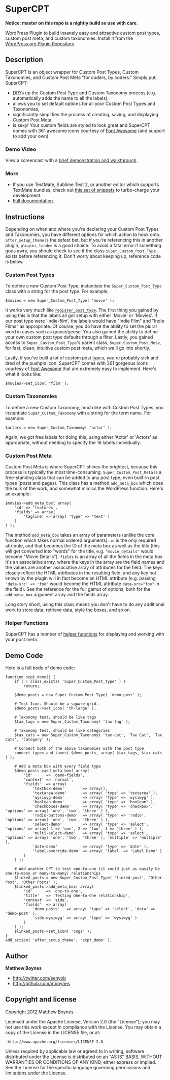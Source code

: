 # SuperCPT

**Notice: master on this repo is a nightly build so use with care.**

WordPress Plugin to build insanely easy and attractive custom post types, custom post meta, and custom taxonomies. Install it from the [WordPress.org Plugin Repository](http://wordpress.org/extend/plugins/super-cpt/).

## Description ##

SuperCPT is an object wrapper for Custom Post Types, Custom Taxonomies, and Custom Post Meta "for coders, by coders." Simply put, SuperCPT:

* <acronym title="Don't Repeat Yourself">DRY</acronym>s up the Custom Post Type and Custom Taxonomy process (e.g. automatically adds the name to all the labels),
* allows you to set default options for all your Custom Post Types and Taxonomies,
* significantly simplifies the process of creating, saving, and displaying Custom Post Meta,
* is sexy! Your custom fields are styled to look great and SuperCPT comes with 361 awesome icons courtesy of [Font Awesome](http://fontawesome.io/) (and support to add your own)

### Demo Video ###

View a screencast with a [brief demonstration and walkthrough](http://vimeo.com/59368054).


### More ###

* If you use TextMate, Sublime Text 2, or another editor which supports TextMate bundles, check out [this set of snippets](https://github.com/mboynes/super-cpt-bundle) to turbo-charge your development.
* [Full documentation](https://github.com/mboynes/super-cpt/wiki).


## Instructions ##

Depending on when and where you're declaring your Custom Post Types and Taxonomies, you have different options for which action to hook onto. `after_setup_theme` is the safest bet, but if you're referencing this in another plugin, `plugins_loaded` is a good choice. To avoid a fatal error if something goes awry, you should check to see if the class `Super_Custom_Post_Type` exists before referencing it. Don't worry about keeping up, reference code is below.


### Custom Post Types ###

To define a new Custom Post Type, instantiate the `Super_Custom_Post_Type` class with a string for the post type. For example,

	$movies = new Super_Custom_Post_Type( 'movie' );

It works very much like [`register_post_type`](http://codex.wordpress.org/Function_Reference/register_post_type). The first thing you gained by using this is that the labels all got setup with either 'Movie' or 'Movies'. If our post type were 'indie-film', the labels would have "Indie Film" and "Indie Films" as appropriate. Of course, you do have the ability to set the plural word in cases such as goose/geese. You also gained the ability to define your own custom post type defaults through a filter. Lastly, you gained access to `Super_Custom_Post_Type`'s parent class, `Super_Custom_Post_Meta`, for fast, clean, intuitive custom post meta, which we'll go into shortly.

Lastly, if you've built a lot of custom post types, you're probably sick and tired of the pushpin icon. SuperCPT comes with 361 gorgeous icons courtesy of [Font Awesome](http://fontawesome.io/) that are extremely easy to implement. Here's what it looks like:

	$movies->set_icon( 'film' );


### Custom Taxonomies ###

To define a new Custom Taxonomy, much like with Custom Post Types, you instantiate `Super_Custom_Taxonomy` with a string for the term name. For example:

	$actors = new Super_Custom_Taxonomy( 'actor' );

Again, we got free labels for doing this, using either 'Actor' or 'Actors' as appropriate, without needing to specify the 16 labels individually.


### Custom Post Meta ###

Custom Post Meta is where SuperCPT shines the brightest, because this process is typically the most time-consuming. `Super_Custom_Post_Meta` is a free-standing class that can be added to any post type, even built-in post types (posts and pages). This class has a method `add_meta_box` which does the bulk of the work, and somewhat mimics the WordPress function. Here's an example:

	$movies->add_meta_box( array(
		'id' => 'features',
		'fields' => array(
			'tagline' => array( 'type' => 'text' )
		)
	) );

The method `add_meta_box` takes an array of parameters (unlike the core function which takes normal ordered arguments). `id` is the only required attribute, and that becomes the ID of the meta box as well as the title (this will get converted into "words" for the title, e.g. `"movie_details"` would become "Movie Details"). `fields` is an array of all the fields in the meta box. It's an associative array, where the keys in the array are the field names and the values are another associative array of attributes for the field. The keys closely reflect the HTML attributes in the resulting field, and any key not known by the plugin will in fact become an HTML attribute (e.g. passing `'data-src' => 'foo'` would become the HTML attribute `data-src="foo"` in the field). See the reference for the full gamut of options, both for the `add_meta_box` argument array and the fields array.

Long story short, using this class means you don't have to do any additional work to store data, retrieve data, style the boxes, and so on.


### Helper Functions ###

SuperCPT has a number of [helper functions](https://github.com/mboynes/super-cpt/wiki/Helper-Functions) for displaying and working with your post meta.


## Demo Code ##

Here is a full body of demo code:

	function scpt_demo() {
		if ( ! class_exists( 'Super_Custom_Post_Type' ) )
			return;

		$demo_posts = new Super_Custom_Post_Type( 'demo-post' );

		# Test Icon. Should be a square grid.
		$demo_posts->set_icon( 'th-large' );

		# Taxonomy test, should be like tags
		$tax_tags = new Super_Custom_Taxonomy( 'tax-tag' );

		# Taxonomy test, should be like categories
		$tax_cats = new Super_Custom_Taxonomy( 'tax-cat', 'Tax Cat', 'Tax Cats', 'category' );

		# Connect both of the above taxonomies with the post type
		connect_types_and_taxes( $demo_posts, array( $tax_tags, $tax_cats ) );

		# Add a meta box with every field type
		$demo_posts->add_meta_box( array(
			'id'      => 'demo-fields',
			'context' => 'normal',
			'fields'  => array(
				'textbox-demo'        => array(),
				'textarea-demo'       => array( 'type' => 'textarea' ),
				'wysiwyg-demo'        => array( 'type' => 'wysiwyg' ),
				'boolean-demo'        => array( 'type' => 'boolean' ),
				'checkboxes-demo'     => array( 'type' => 'checkbox', 'options' => array( 'one', 'two', 'three' ) ),
				'radio-buttons-demo'  => array( 'type' => 'radio',    'options' => array( 'one', 'two', 'three' ) ),
				'select-demo'         => array( 'type' => 'select',   'options' => array( 1 => 'one', 2 => 'two', 3 => 'three' ) ),
				'multi-select-demo'   => array( 'type' => 'select',   'options' => array( 'one', 'two', 'three' ), 'multiple' => 'multiple' ),
				'date-demo'           => array( 'type' => 'date' ),
				'label-override-demo' => array( 'label' => 'Label Demo' )
			)
		) );

		# Add another CPT to test one-to-one (it could just as easily be one-to-many or many-to-many) relationships
		$linked_posts = new Super_Custom_Post_Type( 'linked-post', 'Other Post', 'Other Posts' );
		$linked_posts->add_meta_box( array(
			'id'      => 'one-to-one',
			'title'   => 'Testing One-to-One relationship',
			'context' => 'side',
			'fields'  => array(
				'demo-posts'   => array( 'type' => 'select', 'data' => 'demo-post' ),
				'side-wysiwyg' => array( 'type' => 'wysiwyg' )
			)
		) );
		$linked_posts->set_icon( 'cogs' );
	}
	add_action( 'after_setup_theme', 'scpt_demo' );


## Author

**Matthew Boynes**

* http://twitter.com/senyob
* http://github.com/mboynes


## Copyright and license

Copyright 2012 Matthew Boynes

Licensed under the Apache License, Version 2.0 (the "License");
you may not use this work except in compliance with the License.
You may obtain a copy of the License in the LICENSE file, or at:

	 http://www.apache.org/licenses/LICENSE-2.0

Unless required by applicable law or agreed to in writing, software
distributed under the License is distributed on an "AS IS" BASIS,
WITHOUT WARRANTIES OR CONDITIONS OF ANY KIND, either express or implied.
See the License for the specific language governing permissions and
limitations under the License.
